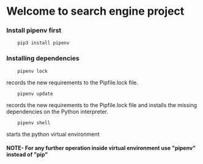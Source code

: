 # Welcome to search engine project

### Install pipenv first
```
    pip3 install pipenv
```

### Installing dependencies 
```
    pipenv lock
```
records the new requirements to the Pipfile.lock file.

```
    pipenv update
```
records the new requirements to the Pipfile.lock file and installs the missing dependencies on the Python interpreter.

```
    pipenv shell
```

starts the python virtual environment

#### NOTE- For any further operation inside virtual environment use "pipenv" instead of "pip"